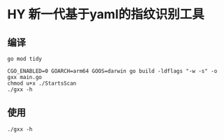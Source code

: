 # HY 新一代基于yaml的指纹识别工具

## 编译

```shell
go mod tidy

CGO_ENABLED=0 GOARCH=arm64 GOOS=darwin go build -ldflags "-w -s" -o gxx main.go
chmod u+x ./StartsScan
./gxx -h
```

## 使用

```shell
./gxx -h
```